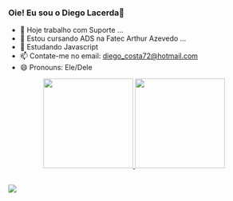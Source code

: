 ### Oie! Eu sou o Diego Lacerda👋
- 🔭 Hoje trabalho com Suporte ...
- 🌱 Estou cursando ADS na Fatec Arthur Azevedo ...
- 🌱 Estudando Javascript
- 📫 Contate-me no email: diego_costa72@hotmail.com
- 😄 Pronouns: Ele/Dele

<div align="center">
  <a href="https://github.com/Lacerda72">
  <img height="180em" src="https://github-readme-stats.vercel.app/api?username=Lacerda72&show_icons=true&theme=dracula&include_all_commits=true&count_private=true"/>
  <img height="180em" src="https://github-readme-stats.vercel.app/api/top-langs/?username=Lacerda72&layout=compact&langs_count=7&theme=dracula"/>
</div>

 ##
 
<div>
<a href="MEULINK" target="_blank"><img src="https://img.shields.io/badge/-LinkedIn-%230077B5?style=for-the-badge&logo=linkedin&logoColor=white" target="_blank"></a>
</div>
